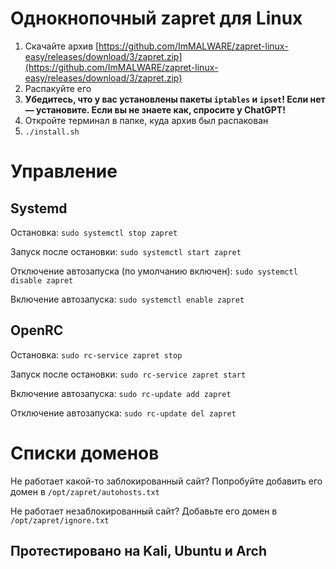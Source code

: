 # Однокнопочный zapret для Linux

1. Скачайте архив [https://github.com/ImMALWARE/zapret-linux-easy/releases/download/3/zapret.zip](https://github.com/ImMALWARE/zapret-linux-easy/releases/download/3/zapret.zip)
2. Распакуйте его
3. **Убедитесь, что у вас установлены пакеты `iptables` и `ipset`! Если нет — установите. Если вы не знаете как, спросите у ChatGPT!**
4. Откройте терминал в папке, куда архив был распакован
5. `./install.sh`

# Управление
## Systemd
Остановка: `sudo systemctl stop zapret`

Запуск после остановки: `sudo systemctl start zapret`

Отключение автозапуска (по умолчанию включен): `sudo systemctl disable zapret`

Включение автозапуска: `sudo systemctl enable zapret`

## OpenRC
Остановка: `sudo rc-service zapret stop`

Запуск после остановки: `sudo rc-service zapret start`

Включение автозапуска: `sudo rc-update add zapret`

Отключение автозапуска: `sudo rc-update del zapret`

# Списки доменов
Не работает какой-то заблокированный сайт? Попробуйте добавить его домен в `/opt/zapret/autohosts.txt`

Не работает незаблокированный сайт? Добавьте его домен в `/opt/zapret/ignore.txt`

## Протестировано на Kali, Ubuntu и Arch
